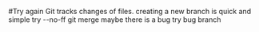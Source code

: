 #Try again
Git tracks changes of files.
creating a new branch is quick and simple
try --no-ff git merge
maybe there is a bug
try bug branch
